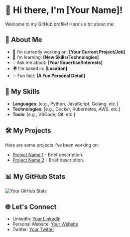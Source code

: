 # 👋 Hi there, I'm [Your Name]!

Welcome to my GitHub profile! Here's a bit about me:

## 🌟 About Me
- 🔭 I’m currently working on: **[Your Current Project/Job]**
- 🌱 I’m learning: **[New Skills/Technologies]**
- 💡 Ask me about: **[Your Expertise/Interests]**
- 🌍 I’m based in: **[Location]**
- ✨ Fun fact: **[A Fun Personal Detail]**

## 🚀 My Skills
- **Languages**: [e.g., Python, JavaScript, Golang, etc.]
- **Technologies**: [e.g., Docker, Kubernetes, AWS, etc.]
- **Tools**: [e.g., VSCode, Git, etc.]

## 🛠️ My Projects
Here are some projects I've been working on:
- [Project Name 1](link) - Brief description.
- [Project Name 2](link) - Brief description.

## 📊 My GitHub Stats
![Your GitHub Stats](https://github-readme-stats.vercel.app/api?username=YourUsername&show_icons=true&theme=radical)

## 🌐 Let's Connect
- LinkedIn: [Your LinkedIn](https://linkedin.com/in/your-profile)
- Personal Website: [Your Website](https://yourwebsite.com)
- Twitter: [Your Twitter](https://twitter.com/yourhandle)


